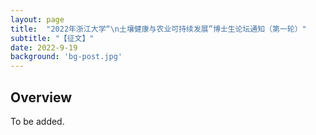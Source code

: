 ```yaml
---
layout: page
title:  "2022年浙江大学“\n土壤健康与农业可持续发展”博士生论坛通知（第一轮）"
subtitle: "【征文】"
date: 2022-9-19  
background: 'bg-post.jpg'
---
```


## Overview

To be added.

